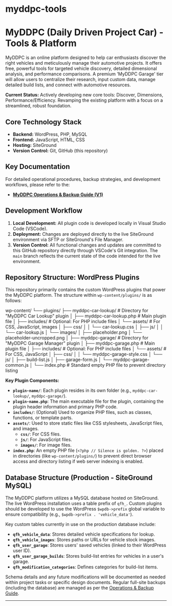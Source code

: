 # myddpc-tools
# MyDDPC (Daily Driven Project Car) - Tools & Platform

MyDDPC is an online platform designed to help car enthusiasts discover the right vehicles and meticulously manage their automotive projects. It offers free, powerful tools for targeted vehicle discovery, detailed dimensional analysis, and performance comparisons. A premium 'MyDDPC Garage' tier will allow users to centralize their research, input custom data, manage detailed build lists, and connect with automotive resources.

**Current Status:** Actively developing new core tools: Discover, Dimensions, Performance/Efficiency. Revamping the existing platform with a focus on a streamlined, robust foundation.

## Core Technology Stack

* **Backend:** WordPress, PHP, MySQL
* **Frontend:** JavaScript, HTML, CSS
* **Hosting:** SiteGround
* **Version Control:** Git, GitHub (this repository)

## Key Documentation

For detailed operational procedures, backup strategies, and development workflows, please refer to the:
* **[MyDDPC Operations & Backup Guide (V1)](./docs/MyDDPC_Operations_And_Backup_Guide_V1.md)**

## Development Workflow

1.  **Local Development:** All plugin code is developed locally in Visual Studio Code (VSCode).
2.  **Deployment:** Changes are deployed directly to the live SiteGround environment via SFTP or SiteGround's File Manager.
3.  **Version Control:** All functional changes and updates are committed to this GitHub repository directly through VSCode's Git integration. The `main` branch reflects the current state of the code intended for the live environment.

## Repository Structure: WordPress Plugins

This repository primarily contains the custom WordPress plugins that power the MyDDPC platform. The structure within `wp-content/plugins/` is as follows:

wp-content/
└── plugins/
├── myddpc-car-lookup/        # Directory for "MyDDPC Car Lookup" plugin
│   ├── myddpc-car-lookup.php # Main plugin file
│   ├── includes/             # Optional: For PHP include files
│   └── assets/               # For CSS, JavaScript, images
│       ├── css/
│       │   └── car-lookup.css
│       ├── js/
│       │   └── car-lookup.js
│       └── images/
│           ├── placeholder.png
│           └── placeholder-uncropped.png
│
├── myddpc-garage/            # Directory for "MyDDPC Garage Manager" plugin
│   ├── myddpc-garage.php     # Main plugin file
│   ├── includes/             # Optional: For PHP include files
│   └── assets/               # For CSS, JavaScript
│       ├── css/
│       │   └── myddpc-garage-style.css
│       └── js/
│           ├── build-list.js
│           ├── garage-form.js
│           └── myddpc-garage-common.js
│
└── index.php                 # Standard empty PHP file to prevent directory listing


**Key Plugin Components:**

* **`plugin-name/`**: Each plugin resides in its own folder (e.g., `myddpc-car-lookup/`, `myddpc-garage/`).
* **`plugin-name.php`**: The main executable file for the plugin, containing the plugin header information and primary PHP code.
* **`includes/`**: (Optional) Used to organize PHP files, such as classes, functions, or template parts.
* **`assets/`**: Used to store static files like CSS stylesheets, JavaScript files, and images.
    * **`css/`**: For CSS files.
    * **`js/`**: For JavaScript files.
    * **`images/`**: For image files.
* **`index.php`**: An empty PHP file (`<?php // Silence is golden. ?>`) placed in directories (like `wp-content/plugins/`) to prevent direct browser access and directory listing if web server indexing is enabled.

## Database Structure (Production - SiteGround MySQL)

The MyDDPC platform utilizes a MySQL database hosted on SiteGround. The live WordPress installation uses a table prefix of `qfh_`. Custom plugins should be developed to use the WordPress `$wpdb->prefix` global variable to ensure compatibility (e.g., `$wpdb->prefix . 'vehicle_data'`).

Key custom tables currently in use on the production database include:

* **`qfh_vehicle_data`**: Stores detailed vehicle specifications for lookup.
* **`qfh_vehicle_images`**: Stores paths or URLs for vehicle stock images.
* **`qfh_user_garage`**: Stores users' saved vehicles (linked to their WordPress user ID).
* **`qfh_user_garage_builds`**: Stores build-list entries for vehicles in a user's garage.
* **`qfh_modification_categories`**: Defines categories for build-list items.

Schema details and any future modifications will be documented as needed within project tasks or specific design documents. Regular full-site backups (including the database) are managed as per the [Operations & Backup Guide](./docs/MyDDPC_Operations_And_Backup_Guide_V1.md).

---